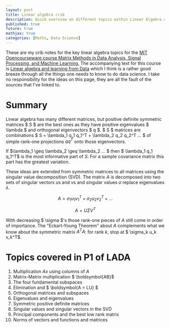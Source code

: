 ```yaml
---
layout: post
title: Linear algebra crib
description: Quick overview on different topics within Linear Algebra which aid understanding of data science methods.
published: true
future: true
mathjax: true
categories: [Maths, Data Science]
---
```


These are my crib notes for the key linear algebra topics for the [MIT Opencourseware course Matrix Methods in Data Analysis, Signal Processing, and Machine Learning.](https://ocw.mit.edu/courses/mathematics/18-065-matrix-methods-in-data-analysis-signal-processing-and-machine-learning-spring-2018/) The accompanying text for this course is [Linear algebra and learning from Data](https://math.mit.edu/~gs/learningfromdata/) which I think is a rather good breeze through all the things one needs to know to do data science. I take no responsibility for the ideas on this page, they are all the fault of the sources that I've linked to.

# Summary

Linear algebra has many different matrices, but positive definite symmetric matrices $ S $ are the best ones as they have positive eigenvalues $ \lambda $ and orthogonal eigenvectors $ q $. $ S $ matrices are combinations $ S = \lambda_1 q_1 q_1^T + \lambda_2 q_2 q_2^T ... $ of simple rank-one projections $qq^T$ onto those eigenvectors.

If $\lambda_1 \geq \lambda_2 \geq \lambda_2 ... $ then $ \lambda_1 q_1 q_1^T$ is the most informative part of $S$. For a sample covariance matrix this part has the greatest variation.

These ideas are extended from symmetric matrices to all matrices using the singular value decomposition (SVD). The matrix $A$ is decomposed into two sets of singular vectors $u$s and $v$s and singular values $\sigma$ replace eigenvalues $\lambda$.

$$ A = \sigma_1 u_1 v_1^T + \sigma_2 u_2 v_2^T + ... $$

$$ A = U \Sigma V^T $$

With decreasing $ \sigma $'s those rank-one pieces of $A$ still come in order of importance. The "Eckart-Young Theorem" about $A$ complements what we know about the symmetric matrix $A^T A$: for rank $k$, stop at $ \sigma_k u_k v_k^T$.

# Topics covered in P1 of LADA

1. Multiplication $Ax$ using columns of $A$
1. Matrix-Matrix multiplication $ \boldsymbol{AB}$
1. The four fundamental subspaces
1. Elimination and $ \boldsymbol{A = LU} $
1. Orthogonal matrices and subspaces
1. Eigenvalues and eigenvalues
1. Symmetric positive definite matrices
1. Singular values and singular vectors in the SVD
1. Principal components and the best low rank matrix
1. Norms of vectors and functions and matrices